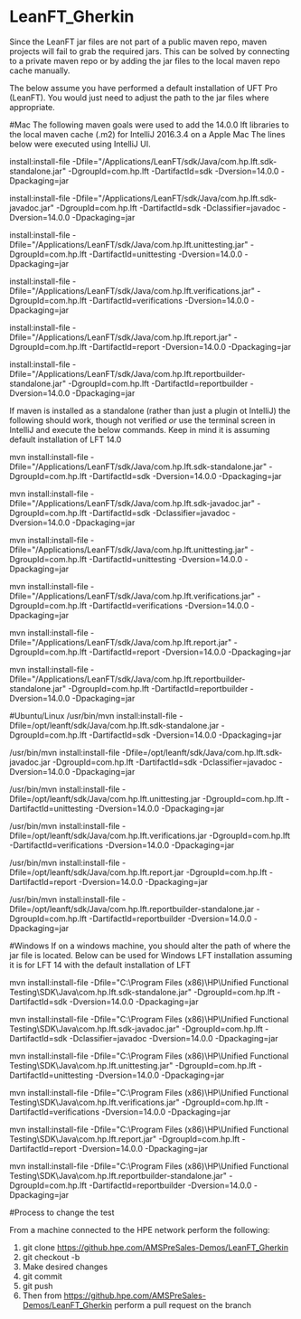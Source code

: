 # LeanFT_Gherkin
Since the LeanFT jar files are not part of a public maven repo, maven projects will fail to grab the required jars.  This can be solved by connecting to a private maven repo or by adding the jar files to the local maven repo cache manually.

The below assume you have performed a default installation of UFT Pro (LeanFT).  You would just need to adjust the path to the jar files where appropriate.

#Mac
The following maven goals were used to add the 14.0.0 lft libraries to the local maven cache (.m2) for IntelliJ 2016.3.4 on a Apple Mac
The lines below were executed using IntelliJ UI.

install:install-file -Dfile="/Applications/LeanFT/sdk/Java/com.hp.lft.sdk-standalone.jar" -DgroupId=com.hp.lft -DartifactId=sdk -Dversion=14.0.0 -Dpackaging=jar

install:install-file -Dfile="/Applications/LeanFT/sdk/Java/com.hp.lft.sdk-javadoc.jar" -DgroupId=com.hp.lft -DartifactId=sdk -Dclassifier=javadoc -Dversion=14.0.0 -Dpackaging=jar

install:install-file -Dfile="/Applications/LeanFT/sdk/Java/com.hp.lft.unittesting.jar" -DgroupId=com.hp.lft -DartifactId=unittesting -Dversion=14.0.0 -Dpackaging=jar

install:install-file -Dfile="/Applications/LeanFT/sdk/Java/com.hp.lft.verifications.jar" -DgroupId=com.hp.lft -DartifactId=verifications -Dversion=14.0.0 -Dpackaging=jar

install:install-file -Dfile="/Applications/LeanFT/sdk/Java/com.hp.lft.report.jar" -DgroupId=com.hp.lft -DartifactId=report -Dversion=14.0.0 -Dpackaging=jar

install:install-file -Dfile="/Applications/LeanFT/sdk/Java/com.hp.lft.reportbuilder-standalone.jar" -DgroupId=com.hp.lft -DartifactId=reportbuilder -Dversion=14.0.0 -Dpackaging=jar

If maven is installed as a standalone (rather than just a plugin ot IntelliJ) the following should work, though not verified *or* use the terminal screen in IntelliJ and execute the below commands.  Keep in mind it is assuming default installation of LFT 14.0

mvn install:install-file -Dfile="/Applications/LeanFT/sdk/Java/com.hp.lft.sdk-standalone.jar" -DgroupId=com.hp.lft -DartifactId=sdk -Dversion=14.0.0 -Dpackaging=jar

mvn install:install-file -Dfile="/Applications/LeanFT/sdk/Java/com.hp.lft.sdk-javadoc.jar" -DgroupId=com.hp.lft -DartifactId=sdk -Dclassifier=javadoc -Dversion=14.0.0 -Dpackaging=jar

mvn install:install-file -Dfile="/Applications/LeanFT/sdk/Java/com.hp.lft.unittesting.jar" -DgroupId=com.hp.lft -DartifactId=unittesting -Dversion=14.0.0 -Dpackaging=jar

mvn install:install-file -Dfile="/Applications/LeanFT/sdk/Java/com.hp.lft.verifications.jar" -DgroupId=com.hp.lft -DartifactId=verifications -Dversion=14.0.0 -Dpackaging=jar

mvn install:install-file -Dfile="/Applications/LeanFT/sdk/Java/com.hp.lft.report.jar" -DgroupId=com.hp.lft -DartifactId=report -Dversion=14.0.0 -Dpackaging=jar

mvn install:install-file -Dfile="/Applications/LeanFT/sdk/Java/com.hp.lft.reportbuilder-standalone.jar" -DgroupId=com.hp.lft -DartifactId=reportbuilder -Dversion=14.0.0 -Dpackaging=jar

#Ubuntu/Linux
/usr/bin/mvn install:install-file -Dfile=/opt/leanft/sdk/Java/com.hp.lft.sdk-standalone.jar -DgroupId=com.hp.lft -DartifactId=sdk -Dversion=14.0.0 -Dpackaging=jar

/usr/bin/mvn install:install-file -Dfile=/opt/leanft/sdk/Java/com.hp.lft.sdk-javadoc.jar -DgroupId=com.hp.lft -DartifactId=sdk -Dclassifier=javadoc -Dversion=14.0.0 -Dpackaging=jar

/usr/bin/mvn install:install-file -Dfile=/opt/leanft/sdk/Java/com.hp.lft.unittesting.jar -DgroupId=com.hp.lft -DartifactId=unittesting -Dversion=14.0.0 -Dpackaging=jar

/usr/bin/mvn install:install-file -Dfile=/opt/leanft/sdk/Java/com.hp.lft.verifications.jar -DgroupId=com.hp.lft -DartifactId=verifications -Dversion=14.0.0 -Dpackaging=jar

/usr/bin/mvn install:install-file -Dfile=/opt/leanft/sdk/Java/com.hp.lft.report.jar -DgroupId=com.hp.lft -DartifactId=report -Dversion=14.0.0 -Dpackaging=jar

/usr/bin/mvn install:install-file -Dfile=/opt/leanft/sdk/Java/com.hp.lft.reportbuilder-standalone.jar -DgroupId=com.hp.lft -DartifactId=reportbuilder -Dversion=14.0.0 -Dpackaging=jar

#Windows
If on a windows machine, you should alter the path of where the jar file is located.
Below can be used for Windows LFT installation assuming it is for LFT 14 with the default installation of LFT

mvn install:install-file -Dfile="C:\Program Files (x86)\HP\Unified Functional Testing\SDK\Java\com.hp.lft.sdk-standalone.jar" -DgroupId=com.hp.lft -DartifactId=sdk -Dversion=14.0.0 -Dpackaging=jar

mvn install:install-file -Dfile="C:\Program Files (x86)\HP\Unified Functional Testing\SDK\Java\com.hp.lft.sdk-javadoc.jar" -DgroupId=com.hp.lft -DartifactId=sdk -Dclassifier=javadoc -Dversion=14.0.0 -Dpackaging=jar

mvn install:install-file -Dfile="C:\Program Files (x86)\HP\Unified Functional Testing\SDK\Java\com.hp.lft.unittesting.jar" -DgroupId=com.hp.lft -DartifactId=unittesting -Dversion=14.0.0 -Dpackaging=jar

mvn install:install-file -Dfile="C:\Program Files (x86)\HP\Unified Functional Testing\SDK\Java\com.hp.lft.verifications.jar" -DgroupId=com.hp.lft -DartifactId=verifications -Dversion=14.0.0 -Dpackaging=jar

mvn install:install-file -Dfile="C:\Program Files (x86)\HP\Unified Functional Testing\SDK\Java\com.hp.lft.report.jar" -DgroupId=com.hp.lft -DartifactId=report -Dversion=14.0.0 -Dpackaging=jar

mvn install:install-file -Dfile="C:\Program Files (x86)\HP\Unified Functional Testing\SDK\Java\com.hp.lft.reportbuilder-standalone.jar" -DgroupId=com.hp.lft -DartifactId=reportbuilder -Dversion=14.0.0 -Dpackaging=jar

#Process to change the test

From a machine connected to the HPE network perform the following:

1. git clone https://github.hpe.com/AMSPreSales-Demos/LeanFT_Gherkin
1. git checkout -b <mybranchname>
1. Make desired changes
1. git commit
1. git push
1. Then from https://github.hpe.com/AMSPreSales-Demos/LeanFT_Gherkin perform a pull request on the branch
